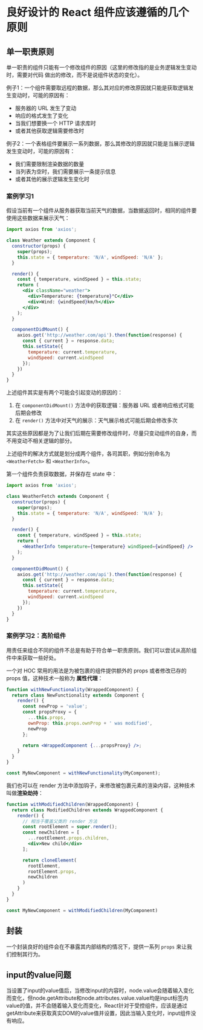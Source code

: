 # 良好设计的 React 组件应该遵循的几个原则

## 单一职责原则

单一职责的组件只能有一个修改组件的原因（这里的修改指的是业务逻辑发生变动时，需要对代码
做出的修改，而不是说组件状态的变化）。      

例子1：一个组件需要取远程的数据，那么其对应的修改原因就只能是获取逻辑发生变动时，可能的原因有：    

+ 服务器的 URL 发生了变动
+ 响应的格式发生了变化
+ 当我们想要换一个 HTTP 请求库时
+ 或者其他获取逻辑需要修改时      

例子2：一个表格组件要展示一系列数据，那么其修改的原因就只能是当展示逻辑发生变动时，可能的原因有：    

+ 我们需要限制渲染数据的数量
+ 当列表为空时，我们需要展示一条提示信息
+ 或者其他的展示逻辑发生变化时      

### 案例学习1

假设当前有一个组件从服务器获取当前天气的数据，当数据返回时，相同的组件要使用这些数据来展示天气：    


```jsx
import axios from 'axios';

class Weather extends Component {
  constructor(props) {
    super(props);
    this.state = { temperature: 'N/A', windSpeed: 'N/A' };
  }

  render() {
    const { temperature, windSpeed } = this.state;
    return (
      <div className="weather">
        <div>Temperature: {temperature}°C</div>
        <div>Wind: {windSpeed}km/h</div>
      </div>
    );
  }

  componentDidMount() {
    axios.get('http://weather.com/api').then(function(response) {
      const { current } = response.data;
      this.setState({
        temperature: current.temperature,
        windSpeed: current.windSpeed
      });
    })
  }
}
```     

上述组件其实是有两个可能会引起变动的原因的：    

1. 在 `componentDidMount()` 方法中的获取逻辑：服务器 URL 或者响应格式可能后期会修改
2. 在 `render()` 方法中对天气的展示：天气展示格式可能后期会修改多次     

其实这些原因都是为了让我们后期在需要修改组件时，尽量只变动组件的自身，而不用变动不相关逻辑的部分。     

上述组件的解决方式就是划分成两个组件，各司其职，例如分别命名为 `<WeatherFetch>` 和 `<WeatherInfo>`。      

第一个组件负责获取数据，并保存在 state 中：     

```jsx
import axios from 'axios';

class WeatherFetch extends Component {
  constructor(props) {
    super(props);
    this.state = { temperature: 'N/A', windSpeed: 'N/A' };
  }

  render() {
    const { temperature, windSpeed } = this.state;
    return (
      <WeatherInfo temperature={temperature} windSpeed={windSpeed} />
    );
  }

  componentDidMount() {
    axios.get('http://weather.com/api').then(function(response) {
      const { current } = response.data;
      this.setState({
        temperature: current.temperature,
        windSpeed: current.windSpeed
      });
    })
  }
}
```    

### 案例学习2：高阶组件

用责任来组合不同的组件不总是有助于符合单一职责原则。我们可以尝试从高阶组件中来获取一些好处。     

一个对 HOC 常用的用法是为被包裹的组件提供额外的 props 或者修改已存的 props 值，这种技术一般称为
**属性代理**：      

```jsx
function withNewFunctionality(WrappedComponent) {
  return class NewFunctionality extends Component {
    render() {
      const newProp = 'value';
      const propsProxy = {
        ...this.props,
        ownProp: this.props.ownProp + ' was modified',
        newProp
      };

      return <WrappedComponent {...propsProxy} />;
    }
  }
}

const MyNewComponent = withNewFunctionality(MyComponent);
```     

我们也可以在 render 方法中添加钩子，来修改被包裹元素的渲染内容，这种技术叫做**渲染劫持**：     

```jsx
function withModifiedChildren(WrappedComponent) {
  return class ModifiedChildren extends WrappedComponent {
    render() {
      // 相当于覆盖父类的 render 方法
      const rootElement = super.render();
      const newChildren = [
        ...rootElement.props.children,
        <div>New child</div>
      ];

      return cloneElement(
        rootElement,
        rootElement.props,
        newChildren
      )
    }
  }
}

const MyNewComponent = withModifiedChildren(MyComponent)
```    

## 封装

一个封装良好的组件会在不暴露其内部结构的情况下，提供一系列 `props` 来让我们控制其行为。     

## input的value问题   

当设置了input的value值后，当修改input的内容时，node.value会随着输入变化而变化，但node.getAttribute和node.attributes.value.value均是input标签内value的值，并不会随着输入变化而变化，React针对于受控组件，应该是通过getAttribute来获取真实DOM的value值并设置，因此当输入变化时，input组件没有响应。



